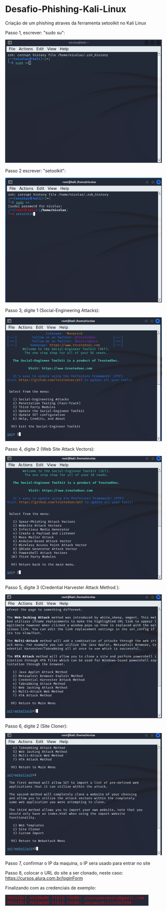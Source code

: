# Desafio-Phishing-Kali-Linux
Criação de um phishing atraves da ferramenta setoolkit no Kali Linux

Passo 1, escrever: "sudo su": 

![Alt text](./1.png "Optional title")

Passo 2 escrever: "setoolkit":

![Alt text](./2.png "Optional title")

Passo 3, digite 1 (Social-Engineering Attacks):

![Alt text](./3.png "Optional title")

Passo 4, digite 2 (Web Site Attack Vectors):

![Alt text](./4.png "Optional title")

Passo 5, digite 3 (Credential Harvester Attack Method ):

![Alt text](./5.png "Optional title")

Passo 6, digite 2 (Site Cloner):

![Alt text](./6.png "Optional title")

Passo 7, confirmar o IP da maquina, o IP sera usado para entrar no site

Passo 8, colocar o URL do site a ser clonado, neste caso:
https://cursos.alura.com.br/loginForm

Finalizando com as credenciais de exemplo:

![Alt text](./7.png "Optional title")

